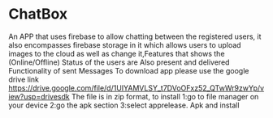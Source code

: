 # ChatBox
An APP that uses firebase to allow chatting between the registered users, it also encompasses firebase storage in it which allows users to upload images to the cloud as well as change it,Features that shows the (Online/Offline) Status of the users are Also present and delivered Functionality of sent Messages
To download app please use the google drive link
https://drive.google.com/file/d/1UIYAMVLSY_t7DVoOFxz52_QTwWr9zwYp/view?usp=drivesdk
The file is in zip format, to install 
1:go to file manager on your device
2:go the apk section
3:select apprelease. Apk and install
